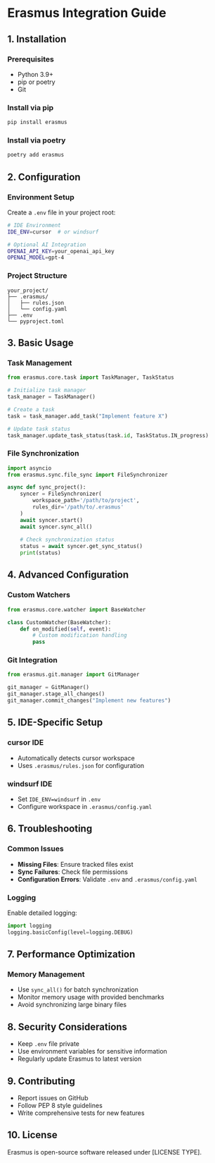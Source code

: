 # Erasmus Integration Guide

## 1. Installation

### Prerequisites
- Python 3.9+
- pip or poetry
- Git

### Install via pip
```bash
pip install erasmus
```

### Install via poetry
```bash
poetry add erasmus
```

## 2. Configuration

### Environment Setup
Create a `.env` file in your project root:

```bash
# IDE Environment
IDE_ENV=cursor  # or windsurf

# Optional AI Integration
OPENAI_API_KEY=your_openai_api_key
OPENAI_MODEL=gpt-4
```

### Project Structure
```
your_project/
├── .erasmus/
│   ├── rules.json
│   └── config.yaml
├── .env
└── pyproject.toml
```

## 3. Basic Usage

### Task Management
```python
from erasmus.core.task import TaskManager, TaskStatus

# Initialize task manager
task_manager = TaskManager()

# Create a task
task = task_manager.add_task("Implement feature X")

# Update task status
task_manager.update_task_status(task.id, TaskStatus.IN_progress)
```

### File Synchronization
```python
import asyncio
from erasmus.sync.file_sync import FileSynchronizer

async def sync_project():
    syncer = FileSynchronizer(
        workspace_path='/path/to/project',
        rules_dir='/path/to/.erasmus'
    )
    await syncer.start()
    await syncer.sync_all()
    
    # Check synchronization status
    status = await syncer.get_sync_status()
    print(status)
```

## 4. Advanced Configuration

### Custom Watchers
```python
from erasmus.core.watcher import BaseWatcher

class CustomWatcher(BaseWatcher):
    def on_modified(self, event):
        # Custom modification handling
        pass
```

### Git Integration
```python
from erasmus.git.manager import GitManager

git_manager = GitManager()
git_manager.stage_all_changes()
git_manager.commit_changes("Implement new features")
```

## 5. IDE-Specific Setup

### cursor IDE
- Automatically detects cursor workspace
- Uses `.erasmus/rules.json` for configuration

### windsurf IDE
- Set `IDE_ENV=windsurf` in `.env`
- Configure workspace in `.erasmus/config.yaml`

## 6. Troubleshooting

### Common Issues
- **Missing Files**: Ensure tracked files exist
- **Sync Failures**: Check file permissions
- **Configuration Errors**: Validate `.env` and `.erasmus/config.yaml`

### Logging
Enable detailed logging:
```python
import logging
logging.basicConfig(level=logging.DEBUG)
```

## 7. Performance Optimization

### Memory Management
- Use `sync_all()` for batch synchronization
- Monitor memory usage with provided benchmarks
- Avoid synchronizing large binary files

## 8. Security Considerations

- Keep `.env` file private
- Use environment variables for sensitive information
- Regularly update Erasmus to latest version

## 9. Contributing

- Report issues on GitHub
- Follow PEP 8 style guidelines
- Write comprehensive tests for new features

## 10. License

Erasmus is open-source software released under [LICENSE TYPE].
